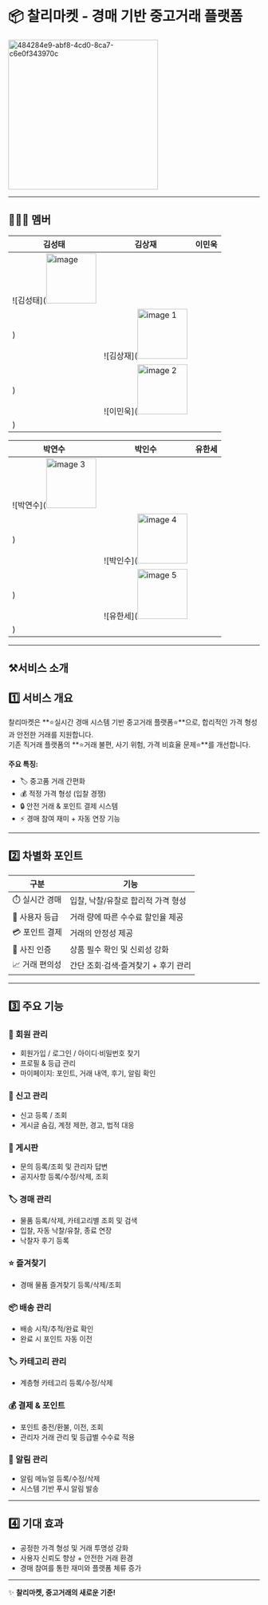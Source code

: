 # 📦 찰리마켓 - 경매 기반 중고거래 플랫폼

<img width="300" height="300" alt="484284e9-abf8-4cd0-8ca7-c6e0f343970c" src="https://github.com/user-attachments/assets/de6b956a-116b-4f4d-be98-f76219230f9d" />

---
##  👩‍👧‍👦 멤버

| 김성태 | 김상재 | 이민욱 |
|--------|--------|--------|
| ![김성태](<img width="100" height="100" alt="image" src="https://github.com/user-attachments/assets/5c6e1ae2-6141-421f-9a1e-167fd0fca240" />
) | ![김상재](<img width="100" height="100" alt="image 1" src="https://github.com/user-attachments/assets/148449e9-d047-4bfb-bba8-b22127f2f13a" />
 ) | ![이민욱](<img width="100" height="100" alt="image 2" src="https://github.com/user-attachments/assets/bb3f3d72-699b-4353-950b-bf6b1ee05d04" />
) |

| 박연수 | 박인수 | 유한세 |
|--------|--------|--------|
| ![박연수](<img width="100" height="100" alt="image 3" src="https://github.com/user-attachments/assets/23da475b-8e5e-48d7-bbae-18270bfc50f2" />
) | ![박인수](<img width="100" height="100" alt="image 4" src="https://github.com/user-attachments/assets/c69eff42-6ef2-49d9-8b05-b4ada00e548f" />
) | ![유한세](<img width="100" height="100" alt="image 5" src="https://github.com/user-attachments/assets/4cd77a5c-2710-4916-83dc-b1c0536e840c" />
) |

---
##  ⚒️서비스 소개



## 1️⃣ 서비스 개요
찰리마켓은 **⭐실시간 경매 시스템 기반 중고거래 플랫폼⭐**으로, 합리적인 가격 형성과 안전한 거래를 지원합니다.  
기존 직거래 플랫폼의 **⭐거래 불편, 사기 위험, 가격 비효율 문제⭐**를 개선합니다.

**주요 특징:**
- 🏷️ 중고품 거래 간편화  
- 💰 적정 가격 형성 (입찰 경쟁)  
- 🔒 안전 거래 & 포인트 결제 시스템  
- ⚡ 경매 참여 재미 + 자동 연장 기능  

---

## 2️⃣ 차별화 포인트
| 구분 | 기능 |
| --- | --- |
| ⏱️ 실시간 경매 | 입찰, 낙찰/유찰로 합리적 가격 형성 |
| 🏅 사용자 등급 | 거래 량에 따른 수수료 할인율 제공|
| 💳 포인트 결제 | 거래의 안정성 제공 |
| 📸 사진 인증 | 상품 필수 확인 및 신뢰성 강화 |
| 📈 거래 편의성 | 간단 조회·검색·즐겨찾기 + 후기 관리 |

---

## 3️⃣ 주요 기능

### 👤 회원 관리
- 회원가입 / 로그인 / 아이디·비밀번호 찾기  
- 프로필 & 등급 관리  
- 마이페이지: 포인트, 거래 내역, 후기, 알림 확인  

### 🚨 신고 관리
- 신고 등록 / 조회  
- 게시글 숨김, 계정 제한, 경고, 법적 대응  

### 📝 게시판
- 문의 등록/조회 및 관리자 답변  
- 공지사항 등록/수정/삭제, 조회  

### 🏷️ 경매 관리
- 물품 등록/삭제, 카테고리별 조회 및 검색  
- 입찰, 자동 낙찰/유찰, 종료 연장  
- 낙찰자 후기 등록

### ⭐ 즐겨찾기
- 경매 물품 즐겨찾기 등록/삭제/조회  

### 📦 배송 관리
- 배송 시작/추적/완료 확인  
- 완료 시 포인트 자동 이전  

### 🏷️ 카테고리 관리
- 계층형 카테고리 등록/수정/삭제  

### 💰 결제 & 포인트
- 포인트 충전/환불, 이전, 조회  
- 관리자 거래 관리 및 등급별 수수료 적용  

### 🔔 알림 관리
- 알림 메뉴얼 등록/수정/삭제  
- 시스템 기반 푸시 알림 발송  

---

## 4️⃣ 기대 효과
- 공정한 가격 형성 및 거래 투명성 강화  
- 사용자 신뢰도 향상 + 안전한 거래 환경  
- 경매 참여를 통한 재미와 플랫폼 체류 증가  

---

✨ **찰리마켓, 중고거래의 새로운 기준!**

